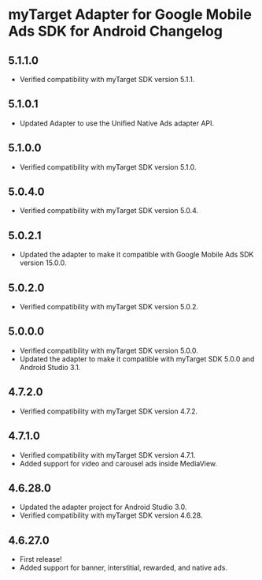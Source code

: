 # myTarget Adapter for Google Mobile Ads SDK for Android Changelog

## 5.1.1.0
- Verified compatibility with myTarget SDK version 5.1.1.

## 5.1.0.1
- Updated Adapter to use the Unified Native Ads adapter API.

## 5.1.0.0
- Verified compatibility with myTarget SDK version 5.1.0.

## 5.0.4.0
- Verified compatibility with myTarget SDK version 5.0.4.

## 5.0.2.1
- Updated the adapter to make it compatible with Google Mobile Ads SDK version 15.0.0.

## 5.0.2.0
- Verified compatibility with myTarget SDK version 5.0.2.

## 5.0.0.0
- Verified compatibility with myTarget SDK version 5.0.0.
- Updated the adapter to make it compatible with myTarget SDK 5.0.0 and Android
  Studio 3.1.

## 4.7.2.0
- Verified compatibility with myTarget SDK version 4.7.2.

## 4.7.1.0
- Verified compatibility with myTarget SDK version 4.7.1.
- Added support for video and carousel ads inside MediaView.

## 4.6.28.0
- Updated the adapter project for Android Studio 3.0.
- Verified compatibility with myTarget SDK version 4.6.28.

## 4.6.27.0
- First release!
- Added support for banner, interstitial, rewarded, and native ads.
